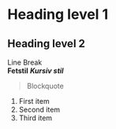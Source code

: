 # Heading level 1
## Heading level 2
Line Break  
**Fetstil** ___Kursiv stil___ 

>Blockquote

1. First item
2. Second item
3. Third item
